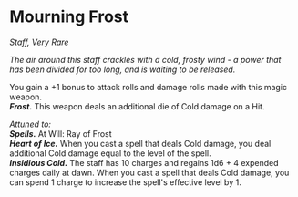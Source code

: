 # Mourning Frost
*Staff, Very Rare*

*The air around this staff crackles with a cold, frosty wind - a power that has been divided for too long, and is waiting to be released.*

You gain a +1 bonus to attack rolls and damage rolls made with this magic weapon.  
***Frost.*** This weapon deals an additional die of Cold damage on a Hit.  

*Attuned to:*  
***Spells.*** At Will: Ray of Frost  
***Heart of Ice.*** When you cast a spell that deals Cold damage, you deal additional Cold damage equal to the level of the spell.  
***Insidious Cold.*** The staff has 10 charges and regains 1d6 + 4 expended charges daily at dawn. When you cast a spell that deals Cold damage, you can spend 1 charge to increase the spell's effective level by 1.
